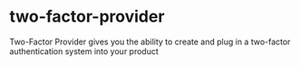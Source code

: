 # two-factor-provider
Two-Factor Provider gives you the ability to create and plug in a two-factor authentication system into your product
